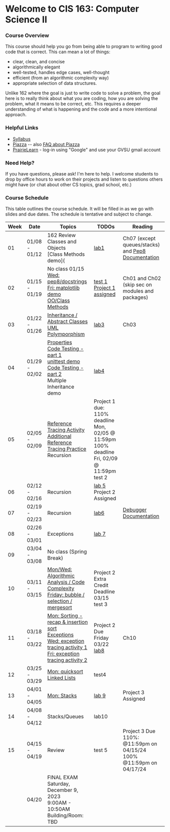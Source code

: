 # Welcome to CIS 163:  Computer Science II

### Course Overview
This course should help you go from being able to program to writing good code that is correct.
This can mean a lot of things:
* clear, clean, and concise
* algorithmically elegant
* well-tested, handles edge cases, well-thought
* efficient (from an algorithmic complexity way)
* appropriate selection of data structures.

Unlike 162 where the goal is just to write code to solve a problem, the goal here is to really think about
what you are coding, how you are solving the problem, what it means to be correct, etc.
This requires a deeper understanding
of what is happening and the code and a more intentional approach.

### Helpful Links

* [Syllabus](syllabus.md)
* [Piazza](https://piazza.com/gvsu/winter2024/cis16302/home) -- also [FAQ about Piazza](piazza-faq.md)
* [PrairieLearn](https://us.prairielearn.com/pl/course_instance/147595) - log-in
  using "Google" and use your GVSU gmail account

### Need Help?
If you have questions, please ask!  I'm here to help.  I welcome students
to drop by office hours to work on their projects and
listen to questions others might have (or chat
about other CS topics, grad school, etc.)

### Course Schedule
This table outlines the course schedule.  It will be filled in
as we go with slides and due dates.  The schedule is tentative and subject to change.

| Week | Date          | Topics | TODOs | Reading |
| ---- | ------------- | ------ | ----- | ------- |
|  01  | 01/08 - 01/12 | 162 Review <br>  Classes and Objects <br> [Class Methods demo](|  [lab1](https://us.prairielearn.com/pl/course_instance/147595/assessment/2388788) | Ch07 (except queues/stacks) and [Pep8 Documentation](https://peps.python.org/pep-008) |
|  02  | 01/15 - 01/19 | No class 01/15 <br> [Wed: pep8/docstrings](lec-notes/lec04-pep.pdf) <br> [Fri: matplotlib demo](misc-files/misc/matplotlib.py) <br> [OO/Class Methods](lec-notes/lec05-oo.pdf) | [test 1](https://us.prairielearn.com/pl/course_instance/147595/assessment/2390668) <br> [Project 1 assigned](https://us.prairielearn.com/pl/course_instance/147595/assessment/2391263) | Ch01 and Ch02 (skip sec on modules and packages) |
|  03  | 01/22 - 01/26 | [Inheritance / Abstract Classes](lec-notes/lec06-inheritance.pdf) <br> [UML](lec-notes/lec07-uml.pdf) <br> [Polymporphism](lec08-polymorphism.pdf) | [lab3](https://us.prairielearn.com/pl/course_instance/147595/assessment/2391924) | Ch03 |
|  04  | 01/29 - 02/02 | [Properties](lec-notes/lec09-properties.pdf) <br> [Code Testing - part 1](lec-notes/lec10-testing.pdf) <br> [unittest demo](misc-files/testing/unittest-example.py) <br> [Code Testing - part 2](lec-notes/lec11-testing.pdf) <br> Multiple Inheritance demo |  <br> [lab4](https://us.prairielearn.com/pl/course_instance/147595/assessment/2394081)  |  |
|  05  | 02/05 - 02/09 | [Reference Tracing Activity](misc-files/references/reference-tracing-activity.md) <br> [Additional Reference Tracing Practice](misc-files/references/reference-tracing-activity2.md) <br> Recursion  | Project 1 due: <br> 110% deadline Mon, 02/05 @ 11:59pm <br> 100% deadline Fri, 02/09 @ 11:59pm  <br> test 2 |  |
|  06  | 02/12 - 02/16 | Recursion | [lab 5](https://us.prairielearn.com/pl/course_instance/147595/assessment/2398589) <br> Project 2 Assigned | |  
|  07  | 02/19 - 02/23 | Recursion | [lab6](https://us.prairielearn.com/pl/course_instance/147595/assessment/2400800) | [Debugger Documentation](https://docs.python.org/3/library/pdb.html)  |
|  08  | 02/26 - 03/01 | Exceptions | [lab 7](https://us.prairielearn.com/pl/course_instance/147595/assessment/2402912) | |
|  09  | 03/04 - 03/08 | No class (Spring Break) |  | |
|  10  | 03/11 - 03/15 | [Mon/Wed: Algorithmic Analysis / Code Complexity](lec-notes/lec16-algorithm-analysis.pdf) <br> [Friday: bubble / selection / mergesort](lec-notes/lec17-sorting-bubble-selection-mergesort.pdf) | Project 2 Extra Credit Deadline 03/15 <br> test 3 <br>  |  |
|  11  | 03/18 - 03/22 | [Mon: Sorting - recap & insertion sort](lec-notes/lec18-sorting-insertion.pdf) <br> [Exceptions](lec-notes/lec19-exceptions.pdf) <br> [Wed: exception tracing activity 1](misc-files/exceptions/trace-activity.md) <br> [Fri: exception tracing activity 2](misc-files/exceptions/trace-activity-advanced.md) | Project 2 Due Friday 03/22 <br> [lab8](https://us.prairielearn.com/pl/course_instance/147595/assessment/2407961) | Ch10 |
|  12  | 03/25 - 03/29 | [Mon: quicksort](lec-notes/lec20-sorting-quicksort.pdf) <br> [Linked Lists](lec-notes/lec21-linked-list.pdf) |  test4 | |
|  13  | 04/01 - 04/05 | [Mon: Stacks](lec-notes/lec22-stack.pdf)  | [lab 9](https://us.prairielearn.com/pl/course_instance/147595/assessment/2411690) | Project 3 Assigned  |
|  14  | 04/08 - 04/12 | Stacks/Queues | lab10 | |
|  15  | 04/15 - 04/19 | Review |  test 5 | Project 3 Due <br> 110%: @11:59pm on 04/15/24 <br> 100% @11:59pm on 04/17/24 | 
|      | 04/20         | FINAL EXAM Saturday, December 9, 2023 <br> 9:00AM - 10:50AM <br> Building/Room:  TBD |  |  |
